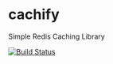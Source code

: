 cachify
=======

Simple Redis Caching Library

[![Build Status](http://yw-utils.cloudapp.net:3000/52244384e3567fc326000009/bluespeckfinancial/cachify/badge)](http://yw-utils.cloudapp.net:3000/bluespeckfinancial/cachify)
